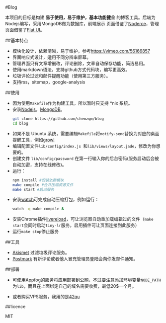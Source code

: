 #Blog

本项目的目标是构建 **易于使用，易于维护，基本功能健全** 的博客工具。后端为Nodejs编写，采用MongoDB做为数据库，前端展示
页面借鉴了[Noderce](https://github.com/willerce/noderce)，管理页面借鉴了[Flat UI](http://designmodo.com/flat/)。

##基本特点

* 模块化设计，依赖清晰，易于维护，参考<https://vimeo.com/56166857>
* 界面响应式设计，适用不同分辨率屏幕。
* 管理界面只有文章增删改，评论删除，文章自动保存功能，简洁易用。
* 使用markdown语法，支持github方式代码块，编写更高效。
* 垃圾评论过滤和邮件提醒功能（使用第三方服务）。
* 支持rss，sitemap，google-analysis

##使用

* 因为使用`Makefile`作为构建工具，所以暂时只支持 \*nix 系统。
* 安装[Nodejs](http://nodejs.org/)，[MongoDB](http://www.mongodb.org/)。
  ``` bash
  git clone https://github.com/chemzqm/blog
  cd blog
  ```
* 如果不是 Ubuntu 系统，需要编辑`Makefile`将`notify-send`替换为对应的桌面提醒工具，例如[growl](http://growl.info/)
* 编辑配置文件`lib/config/index.js `和`lib/views/layout.jade`，修改为你想要的。
* 创建文件 `lib/config/password` 在第一行输入你的后台密码(服务启动后会被自动加密，支持在线修改)。
* 运行：
  ``` bash
  npm install #安装依赖模块
  make compile #合并压缩资源文件
  make start #启动服务
  ```
* 安装[watch](https://github.com/visionmedia/watch)可完成自动压缩打包，例如运行：
  ```bash
  watch -q make compile &
  ```
* 安装Chrome插件[livereload](https://chrome.google.com/webstore/detail/livereload/jnihajbhpnppcggbcgedagnkighmdlei)，可让浏览器自动重加载编辑过的文件（`make start`会同时启动`tiny-lr`服务，启用插件可让页面连接到此服务）
* 运行`make stop`停止服务

##工具

* [Akismet](https://akismet.com/) 过滤垃圾评论服务。
* [Postmark](https://postmarkapp.com/) 有新评论或者他人冒充管理员登陆会向你发邮件通知。

##部署

* 可使用[Appfog](https://www.appfog.com/)的服务将应用部署到公网，不过要注意添加环境变量`NODE_PATH`为`lib`，而且在上面绑定自己的域名需要收费，最低20$一个月。

* 或者购买VPS服务，我用的是[42qu](http://vps.42qu.com/by/15558513)

##licence

MIT
